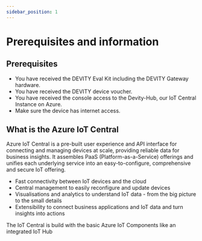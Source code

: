 ```yaml
---
sidebar_position: 1
---
```


# Prerequisites and information

## Prerequisites

- You have received the DEVITY Eval Kit including the DEVITY Gateway hardware.
- You have received the DEVITY device voucher.
- You have received the console access to the Devity-Hub, our IoT Central Instance on Azure.
- Make sure the device has internet access.

## What is the Azure IoT Central

Azure IoT Central is a pre-built user experience and API interface for connecting and managing devices at scale, providing reliable data for business insights. 
It assembles PaaS (Platform-as-a-Service) offerings and unifies each underlying service into an easy-to-configure, comprehensive and secure IoT offering.

- Fast connectivity between IoT devices and the cloud
- Central management to easily reconfigure and update devices
- Visualisations and analytics to understand IoT data - from the big picture to the small details
- Extensibility to connect business applications and IoT data and turn insights into actions

The IoT Central is build with the basic Azure IoT Components like an integrated IoT Hub